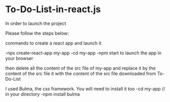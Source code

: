 # To-Do-List-in-react.js

In order to launch the project

Please follow the steps below:

commands to create a react app and launch it

-npx create-react-app my-app
-cd my-app
-npm start to launch the app in your browser

then delete all the content of the src file of my-app and replace it by the content of the src file
it with the content of the src file downloaded from To-Do-List

I used Bulma, the css framework. You will need to install it too
-cd my-app // in your directory
-npm install bulma
